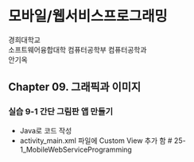 # 모바일/웹서비스프로그래밍
경희대학교     
소프트웨어융합대학 컴퓨터공학부 컴퓨터공학과    
안기옥    


## Chapter 09. 그래픽과 이미지
### 실습 9-1 간단 그림판 앱 만들기

- Java로 코드 작성    
- activity_main.xml 파일에 Custom View 추가 함    #   2 5 - 1 _ M o b i l e W e b S e r v i c e P r o g r a m m i n g  
 